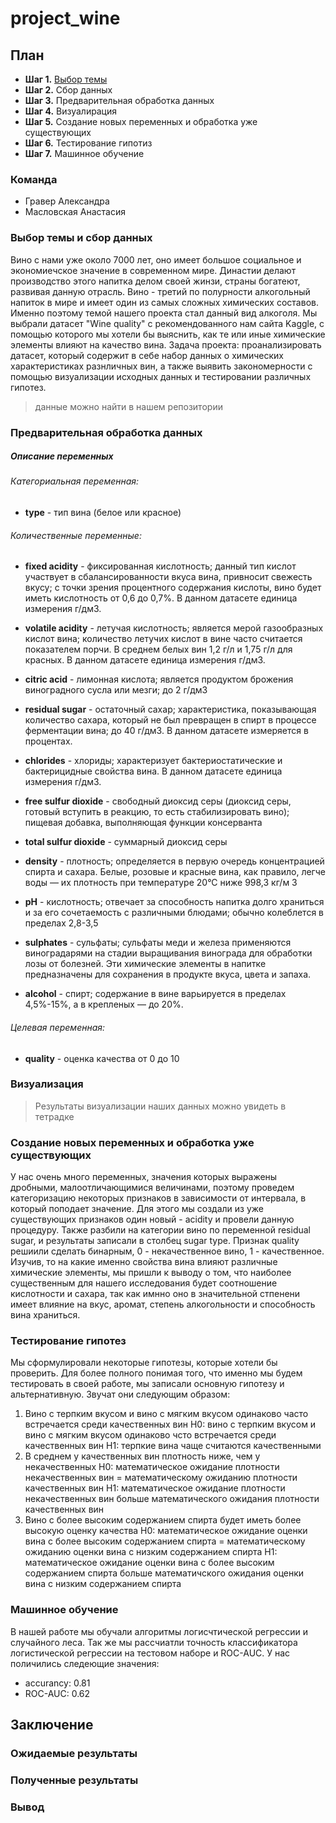 # project_wine

## План 
- **Шаг 1.** [Выбор темы](https://github.com/sashagrr/project_wine#%D0%B2%D1%8B%D0%B1%D0%BE%D1%80-%D1%82%D0%B5%D0%BC%D1%8B-%D0%B8-%D1%81%D0%B1%D0%BE%D1%80-%D0%B4%D0%B0%D0%BD%D0%BD%D1%8B%D1%85)
- **Шаг 2.** Сбор данных
- **Шаг 3.** Предварительная обработка данных
- **Шаг 4.** Визуалиpация
- **Шаг 5.** Создание новых переменных и обработка уже существующих
- **Шаг 6.** Тестирование гипотиз 
- **Шаг 7.** Машинное обучение
### Команда
- Гравер Александра 
- Масловская Анастасия
 
### Выбор темы и сбор данных
Вино с нами уже около 7000 лет, оно имеет большое социальное и экономиечское значение в современном мире. Династии делают производство этого напитка делом своей жинзи, страны богатеют, развивая данную отрасль. Вино - третий по полурности алкогольный напиток в мире и имеет один из самых сложных химических составов. Именно поэтому темой нашего проекта стал данный вид алкоголя. 
Мы выбрали датасет "Wine quality" с рекомендованного нам сайта Kaggle, с помощью которого мы хотели бы выяснить, как те или иные химические элементы влияют на качество вина. 
Задача проекта: проанализировать датасет, который содержит в себе набор данных о химических характеристиках разнличных вин, а также выявить закономерности с помощью визуализации исходных данных и тестировании различных гипотез. 
> данные можно найти в нашем репозитории

### Предварительная обработка данных

##### Описание переменных

###### Категориальная переменная: 

- __type__ - тип вина (белое или красное)

###### Количественные переменные: 

- __fixed acidity__ - фиксированная кислотность; данный тип кислот участвует в сбалансированности вкуса вина, привносит свежесть вкусу; с точки зрения процентного содержания кислоты, вино будет иметь кислотность от 0,6 до 0,7%. В данном датасете единица измерения г/дм3.

- __volatile acidity__ - летучая кислотность; является мерой газообразных кислот вина; количество летучих кислот в вине часто считается показателем порчи. В среднем белых вин 1,2 г/л и 1,75 г/л для красных. В данном датасете единица измерения г/дм3.

- __citric acid__	- лимонная кислота; является продуктом брожения виноградного сусла или мезги; до 2 г/дм3

- __residual sugar__ - остаточный сахар; характеристика, показывающая количество сахара, который не был превращен в спирт в процессе ферментации вина; до 40 г/дм3. В данном датасете измеряется в процентах.

- __chlorides__ - хлориды; характеризует бактериостатические и бактерицидные свойства вина. В данном датасете единица измерения г/дм3.

- __free sulfur dioxide__	- свободный диоксид серы (диоксид серы, готовый вступить в реакцию, то есть стабилизировать вино); пищевая добавка, выполняющая функции консерванта

- __total sulfur dioxide__ -  суммарный диоксид серы

- __density__	- плотность; определяется в первую очередь концентрацией спирта и сахара. Белые, розовые и красные вина, как правило, легче воды — их плотность при температуре 20°С ниже 998,3 кг/м 3

- __pH__ - кислотность; отвечает за способность напитка долго храниться и за его сочетаемость с различными блюдами; обычно колеблется в пределах 2,8-3,5

- __sulphates__ - сульфаты; сульфаты меди и железа применяются виноградарями на стадии выращивания винограда для обработки лозы от болезней. Эти химические элементы в напитке предназначены для сохранения в продукте вкуса, цвета и запаха.

- __alcohol__	- спирт; содержание в вине варьируется в пределах 4,5%-15%, а в крепленых — до 20%. 

###### Целевая переменная:

- __quality__ - оценка качества от 0 до 10

### Визуализация
> Результаты визуализации наших данных можно увидеть в тетрадке 

### Создание новых переменных и обработка уже существующих
У нас очень много переменных, значения которых выражены дробными, малоотличающимися величинами, поэтому проведем категоризацию некоторых признаков в зависимости от интервала, в который поподает значение. Для этого мы создали из уже существующих признаков один новый - acidity и провели данную процедуру. Также разбили на категории вино по переменной residual sugar, и результаты записали в столбец sugar type. Признак quality решиили сделать бинарным, 0 - некачественное вино, 1 - качественное. 
Изучив, то на какие именно свойства вина влияют различные химические элементы, мы пришли к выводу о том, что наиболее существенным для нашего исследования будет соотношение кислотности и сахара, так как имнно оно в значительной стпенени имеет влияние на вкус, аромат, степень алкогольности и способность вина храниться.

### Тестирование гипотез

Мы сформулировали некоторые гипотезы, которые хотели бы проверить.  Для более полного понимая того, что именно мы будем тестировать в своей работе, мы записали основную гипотезу и альтернативную. Звучат они следующим образом: 

1. Вино с терпким вкусом и вино с мягким вкусом одинаково часто встречается среди качественных вин
 H0: вино с терпким вкусом и вино с мягким вкусом одинаково чсто встречается среди качественных вин
 H1: терпкие вина чаще считаются качественными
2. В среднем у качественных вин плотность ниже, чем у некачественных
 H0: математическое ожидание плотности некачественных вин = математическому ожиданию плотности качественных вин
 H1: математическое ожидание плотности некачественных вин больше математического ожидания плотности качественных вин
3. Вино с более высоким содержанием спирта будет иметь более высокую оценку качества
 H0: математическое ожидание оценки вина с более высоким содержанием спирта = математическому ожиданию оценки вина с низким содержанием спирта
 H1: математическое ожидание оценки вина с более высоким содержанием спирта больше математичского ожидания оценки вина с низким содержанием спирта

### Машинное обучение
В нашей работе мы обучали алгоритмы логисчтической регрессии и случайного леса. 
Так же мы рассчиатли точность классификатора логистической регрессии на тестовом наборе и ROC-AUC. У нас поличились следеющие значения:
 - accurancy: 0.81
 - ROC-AUC: 0.62

## Заключение

### Ожидаемые результаты

### Полученные результаты

### Вывод
